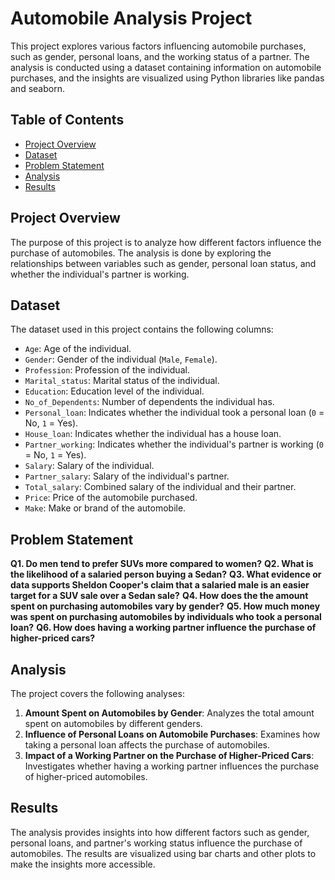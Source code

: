 
# Automobile Analysis Project

This project explores various factors influencing automobile purchases, such as gender, personal loans, and the working status of a partner. The analysis is conducted using a dataset containing information on automobile purchases, and the insights are visualized using Python libraries like pandas and seaborn.

## Table of Contents
- [Project Overview](#project-overview)
- [Dataset](#dataset)
- [Problem Statement](#problem-statement)
- [Analysis](#analysis)
- [Results](#results)

## Project Overview
The purpose of this project is to analyze how different factors influence the purchase of automobiles. The analysis is done by exploring the relationships between variables such as gender, personal loan status, and whether the individual's partner is working.

## Dataset
The dataset used in this project contains the following columns:
- `Age`: Age of the individual.
- `Gender`: Gender of the individual (`Male`, `Female`).
- `Profession`: Profession of the individual.
- `Marital_status`: Marital status of the individual.
- `Education`: Education level of the individual.
- `No_of_Dependents`: Number of dependents the individual has.
- `Personal_loan`: Indicates whether the individual took a personal loan (`0` = No, `1` = Yes).
- `House_loan`: Indicates whether the individual has a house loan.
- `Partner_working`: Indicates whether the individual's partner is working (`0` = No, `1` = Yes).
- `Salary`: Salary of the individual.
- `Partner_salary`: Salary of the individual's partner.
- `Total_salary`: Combined salary of the individual and their partner.
- `Price`: Price of the automobile purchased.
- `Make`: Make or brand of the automobile.

## Problem Statement
**Q1. Do men tend to prefer SUVs more compared to women?**
**Q2. What is the likelihood of a salaried person buying a Sedan?**
**Q3. What evidence or data supports Sheldon Cooper's claim that a salaried male is an easier target for a SUV sale over a Sedan sale?**
**Q4. How does the the amount spent on purchasing automobiles vary by gender?**
**Q5. How much money was spent on purchasing automobiles by individuals who took a personal loan?**
**Q6. How does having a working partner influence the purchase of higher-priced cars?**

## Analysis
The project covers the following analyses:
1. **Amount Spent on Automobiles by Gender**: Analyzes the total amount spent on automobiles by different genders.
2. **Influence of Personal Loans on Automobile Purchases**: Examines how taking a personal loan affects the purchase of automobiles.
3. **Impact of a Working Partner on the Purchase of Higher-Priced Cars**: Investigates whether having a working partner influences the purchase of higher-priced automobiles.


## Results
The analysis provides insights into how different factors such as gender, personal loans, and partner's working status influence the purchase of automobiles. The results are visualized using bar charts and other plots to make the insights more accessible.

